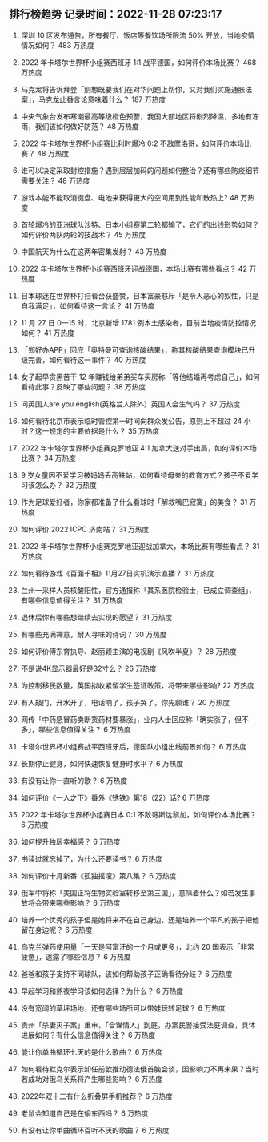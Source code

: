 
## 排行榜趋势 记录时间：2022-11-28 07:23:17
  
  1. 深圳 10 区发布通告，所有餐厅、饭店等餐饮场所限流 50% 开放，当地疫情情况如何？ 483 万热度
    
  2. 2022 年卡塔尔世界杯小组赛西班牙 1:1 战平德国，如何评价本场比赛？ 468 万热度
    
  3. 马克龙将告诉拜登「别想既要我们在对华问题上帮你，又对我们实施通胀法案」，马克龙此番言论意味着什么？ 187 万热度
    
  4. 中央气象台发布寒潮最高等级橙色预警，我国大部地区将剧烈降温，多地有冻雨，我们该如何做好防范？ 48 万热度
    
  5. 2022 年卡塔尔世界杯小组赛比利时爆冷 0:2 不敌摩洛哥，如何评价本场比赛？ 48 万热度
    
  6. 谁可以决定采取封控措施？遇到层层加码的问题如何整治？还有哪些防疫细节需要关注？ 48 万热度
    
  7. 游戏本能不能取消键盘、电池来获得更大的空间用到性能和散热上? 48 万热度
    
  8. 首轮爆冷的亚洲球队沙特、日本小组赛第二轮都输了，它们的出线形势如何？如何评价两队两轮的技战术？ 45 万热度
    
  9. 中国航天为什么在这两年密集发射？ 43 万热度
    
  10. 2022 年卡塔尔世界杯小组赛西班牙迎战德国，本场比赛有哪些看点？ 42 万热度
    
  11. 日本球迷在世界杯打扫看台获盛赞，日本富豪怒斥「是令人恶心的奴性，只是自我满足」，如何看待这一言论？ 41 万热度
    
  12. 11 月 27 日 0—15 时，北京新增 1781 例本土感染者，目前当地疫情防控情况如何？ 41 万热度
    
  13. 「郑好办APP」回应「奥特曼可查询核酸结果」，称其核酸结果查询模块已升级完善，如何看待这一事件？ 40 万热度
    
  14. 女子起早贪黑苦干 12 年赚钱给弟弟买车买房称「等他结婚再考虑自己」，如何看待此事？反映了哪些问题？ 38 万热度
    
  15. 问英国人are you english(英格兰人除外）英国人会生气吗？ 37 万热度
    
  16. 如何看待北京市表示临时管控第一时间向群众发公告，原则上不超过 24 小时？这一规定的主要依据是什么？ 35 万热度
    
  17. 2022 年卡塔尔世界杯小组赛克罗地亚 4:1 加拿大送对手出局，如何评价本场比赛？ 34 万热度
    
  18. 9 岁女童因不爱学习被妈妈丢高铁站，如何看待母亲的教育方式？孩子不爱学习该怎么办？ 32 万热度
    
  19. 作为足球爱好者，你家都准备了什么看球时「解救嘴巴寂寞」的美食？ 31 万热度
    
  20. 如何评价 2022 ICPC 济南站？ 31 万热度
    
  21. 2022 年卡塔尔世界杯小组赛克罗地亚迎战加拿大，本场比赛有哪些看点？ 31 万热度
    
  22. 如何看待游戏《百面千相》11月27日实机演示直播？ 31 万热度
    
  23. 兰州一采样人员核酸阳性，官方通报称「其系医院检验士，已成立调查组」，有哪些信息值得关注？ 31 万热度
    
  24. 退休后你有哪些想继续去实现的愿望？ 31 万热度
    
  25. 有哪些充满禅意，耐人寻味的诗词？ 30 万热度
    
  26. 如何评价傅东育执导、赵丽颖主演的电视剧《风吹半夏》？ 28 万热度
    
  27. 不是说4K显示器最好是32寸么？ 26 万热度
    
  28. 为控制移民数量，英国拟收紧留学生签证政策，将带来哪些影响? 22 万热度
    
  29. 有人敲门，开水开了，电话响了，孩子哭了，你先顾谁？ 20 万热度
    
  30. 网传「中药感冒药卖断货药材要暴涨」，业内人士回应称「确实涨了，但不多」，哪些信息值得关注？ 6 万热度
    
  31. 卡塔尔世界杯小组赛战平西班牙后，德国队小组出线前景如何？ 6 万热度
    
  32. 长期停止健身，如何快速恢复健身时水平？ 6 万热度
    
  33. 有没有让你一直听的歌？ 6 万热度
    
  34. 如何评价《一人之下》番外《锈铁》第18（22）话? 6 万热度
    
  35. 2022 年卡塔尔世界杯小组赛日本 0:1 不敌哥斯达黎加，如何评价本场比赛？ 6 万热度
    
  36. 如何提升独居幸福感？ 6 万热度
    
  37. 书读过就忘掉了，为什么还要读书？ 6 万热度
    
  38. 如何评价十月新番《孤独摇滚》第八集？ 6 万热度
    
  39. 俄军中将称「美国正将生物实验室转移至第三国」，意味着什么？如若发生事故将会带来哪些影响？ 6 万热度
    
  40. 培养一个优秀的孩子但是她将来不在自己身边，还是培养一个平凡的孩子把他留在身边呢？ 6 万热度
    
  41. 乌克兰弹药使用量「一天是阿富汗的一个月或更多」，北约 20 国表示「非常疲惫」，透露了哪些信息？ 6 万热度
    
  42. 爸爸和孩子支持不同球队，该如何帮助孩子正确看待分歧？ 6 万热度
    
  43. 早起学习和熬夜学习该如何选择？为什么？ 6 万热度
    
  44. 没有宽阔的草坪场地，还有哪些场所可以带娃玩转足球？ 6 万热度
    
  45. 贵州「杀妻灭子案」重审，「合谋情人」到庭，办案民警接受法庭调查，具体进展如何？有什么信息值得关注？ 6 万热度
    
  46. 能让你单曲循环七天的是什么歌曲？ 6 万热度
    
  47. 如何看待默克尔表示卸任前欲推动德法俄首脑会谈，因影响力不再未果？当时若成功对俄乌关系将产生哪些影响？ 6 万热度
    
  48. 2022年双十二有什么折叠屏手机推荐？ 6 万热度
    
  49. 老鼠会知道自己是在偷东西吗？ 6 万热度
    
  50. 有没有让你单曲循环百听不厌的歌曲？ 6 万热度
    